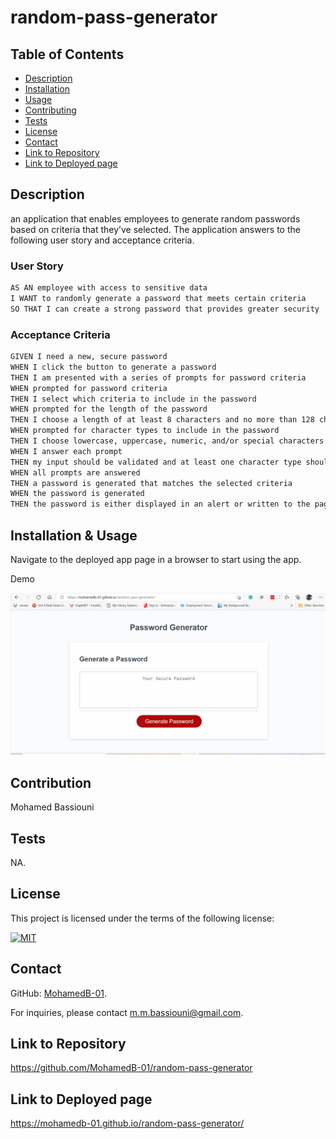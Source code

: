 # random-pass-generator

## Table of Contents
- [Description](#Description)
- [Installation](#Installation)
- [Usage](#Usage)
- [Contributing](#Contribution)
- [Tests](#Tests)
- [License](#License)
- [Contact](#Contact)
- [Link to Repository](#Repository)
- [Link to Deployed page](#Deployed)
    
## Description
an application that enables employees to generate random passwords based on criteria that they’ve selected. The application answers to the following user story and acceptance criteria.   

### User Story

```md
AS AN employee with access to sensitive data
I WANT to randomly generate a password that meets certain criteria
SO THAT I can create a strong password that provides greater security
```

### Acceptance Criteria

```md
GIVEN I need a new, secure password
WHEN I click the button to generate a password
THEN I am presented with a series of prompts for password criteria
WHEN prompted for password criteria
THEN I select which criteria to include in the password
WHEN prompted for the length of the password
THEN I choose a length of at least 8 characters and no more than 128 characters
WHEN prompted for character types to include in the password
THEN I choose lowercase, uppercase, numeric, and/or special characters
WHEN I answer each prompt
THEN my input should be validated and at least one character type should be selected
WHEN all prompts are answered
THEN a password is generated that matches the selected criteria
WHEN the password is generated
THEN the password is either displayed in an alert or written to the page
```

        
## Installation & Usage
 
        
Navigate to the deployed app page in a browser to start using the app. 



Demo 

![Demo](Assets/random-pass-generator.gif)
        
## Contribution
Mohamed Bassiouni
        
## Tests
NA.
        
## License
This project is licensed under the terms of the following license: 
    
[![MIT](https://img.shields.io/badge/License-MIT-blue.svg)](https://opensource.org/licenses/MIT)
    
        
## Contact
GitHub: [MohamedB-01](https://github.com/MohamedB-01). 
    
For inquiries, please contact m.m.bassiouni@gmail.com.
    
## Link to Repository 
https://github.com/MohamedB-01/random-pass-generator
    
## Link to Deployed page

https://mohamedb-01.github.io/random-pass-generator/
